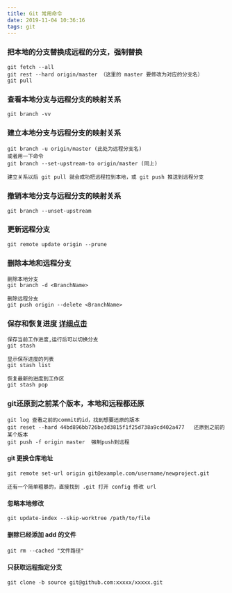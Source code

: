 ```yaml
---
title: Git 常用命令
date: 2019-11-04 10:36:16
tags: git
---
```




### 把本地的分支替换成远程的分支，强制替换

```
git fetch --all
git rest --hard origin/master （这里的 master 要修改为对应的分支名）
git pull
```



### 查看本地分支与远程分支的映射关系

```
git branch -vv
```



### 建立本地分支与远程分支的映射关系

```
git branch -u origin/master (此处为远程分支名)
或者用一下命令
git branch --set-upstream-to origin/master (同上)

建立关系以后 git pull 就会成功把远程拉到本地，或 git push 推送到远程分支
```



### 撤销本地分支与远程分支的映射关系

```
git branch --unset-upstream
```



### 更新远程分支

```
git remote update origin --prune
```



### 删除本地和远程分支

```
删除本地分支
git branch -d <BranchName>

删除远程分支
git push origin --delete <BranchName>

```



###  保存和恢复进度 	[详细点击](https://blog.csdn.net/daguanjia11/article/details/73810577)

```
保存当前工作进度,运行后可以切换分支
git stash

显示保存进度的列表
git stash list

恢复最新的进度到工作区
git stash pop
```



### git还原到之前某个版本，本地和远程都还原

```
git log 查看之前的commit的id，找到想要还原的版本
git reset --hard 44bd896bb726be3d3815f1f25d738a9cd402a477   还原到之前的某个版本
git push -f origin master  强制push到远程
```



#### git 更换仓库地址

```
git remote set-url origin git@example.com/username/newproject.git

还有一个简单粗暴的，直接找到 .git 打开 config 修改 url
```



#### 忽略本地修改

```
git update-index --skip-worktree /path/to/file
```



#### 删除已经添加 add 的文件

```
git rm --cached "文件路径"
```

#### 只获取远程指定分支

```
git clone -b source git@github.com:xxxxx/xxxxx.git
```

